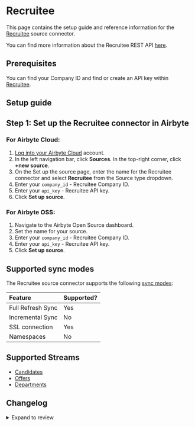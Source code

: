 # Recruitee

This page contains the setup guide and reference information for the [Recruitee](https://recruitee.com/) source connector.

You can find more information about the Recruitee REST API [here](https://docs.recruitee.com/reference/getting-started).

## Prerequisites

You can find your Company ID and find or create an API key within [Recruitee](https://docs.recruitee.com/reference/getting-started).

## Setup guide

## Step 1: Set up the Recruitee connector in Airbyte

### For Airbyte Cloud:

1. [Log into your Airbyte Cloud](https://cloud.airbyte.com/workspaces) account.
2. In the left navigation bar, click **Sources**. In the top-right corner, click **+new source**.
3. On the Set up the source page, enter the name for the Recruitee connector and select **Recruitee** from the Source type dropdown.
4. Enter your `company_id` - Recruitee Company ID.
5. Enter your `api_key` - Recruitee API key.
6. Click **Set up source**.

### For Airbyte OSS:

1. Navigate to the Airbyte Open Source dashboard.
2. Set the name for your source.
3. Enter your `company_id` - Recruitee Company ID.
4. Enter your `api_key` - Recruitee API key.
5. Click **Set up source**.

## Supported sync modes

The Recruitee source connector supports the following [sync modes](https://docs.airbyte.com/cloud/core-concepts#connection-sync-modes):

| Feature           | Supported? |
| :---------------- | :--------- |
| Full Refresh Sync | Yes        |
| Incremental Sync  | No         |
| SSL connection    | Yes        |
| Namespaces        | No         |

## Supported Streams

- [Candidates](https://docs.recruitee.com/reference/candidates-get)
- [Offers](https://docs.recruitee.com/reference/offers-get)
- [Departments](https://docs.recruitee.com/reference/departments-get)

## Changelog

<details>
  <summary>Expand to review</summary>

| Version | Date       | Pull Request                                             | Subject               |
|:--------|:-----------| :------------------------------------------------------- | :-------------------- |
| 0.2.25 | 2025-10-14 | [61462](https://github.com/airbytehq/airbyte/pull/61462) | Update dependencies |
| 0.2.24 | 2025-05-24 | [60155](https://github.com/airbytehq/airbyte/pull/60155) | Update dependencies |
| 0.2.23 | 2025-05-04 | [59514](https://github.com/airbytehq/airbyte/pull/59514) | Update dependencies |
| 0.2.22 | 2025-04-27 | [59037](https://github.com/airbytehq/airbyte/pull/59037) | Update dependencies |
| 0.2.21 | 2025-04-19 | [58519](https://github.com/airbytehq/airbyte/pull/58519) | Update dependencies |
| 0.2.20 | 2025-04-12 | [57899](https://github.com/airbytehq/airbyte/pull/57899) | Update dependencies |
| 0.2.19 | 2025-04-05 | [57331](https://github.com/airbytehq/airbyte/pull/57331) | Update dependencies |
| 0.2.18 | 2025-03-29 | [56759](https://github.com/airbytehq/airbyte/pull/56759) | Update dependencies |
| 0.2.17 | 2025-03-22 | [56213](https://github.com/airbytehq/airbyte/pull/56213) | Update dependencies |
| 0.2.16 | 2025-03-08 | [55528](https://github.com/airbytehq/airbyte/pull/55528) | Update dependencies |
| 0.2.15 | 2025-03-01 | [55025](https://github.com/airbytehq/airbyte/pull/55025) | Update dependencies |
| 0.2.14 | 2025-02-23 | [54558](https://github.com/airbytehq/airbyte/pull/54558) | Update dependencies |
| 0.2.13 | 2025-02-15 | [53991](https://github.com/airbytehq/airbyte/pull/53991) | Update dependencies |
| 0.2.12 | 2025-02-08 | [53459](https://github.com/airbytehq/airbyte/pull/53459) | Update dependencies |
| 0.2.11 | 2025-02-01 | [53026](https://github.com/airbytehq/airbyte/pull/53026) | Update dependencies |
| 0.2.10 | 2025-01-25 | [52475](https://github.com/airbytehq/airbyte/pull/52475) | Update dependencies |
| 0.2.9 | 2025-01-18 | [51852](https://github.com/airbytehq/airbyte/pull/51852) | Update dependencies |
| 0.2.8 | 2025-01-11 | [51298](https://github.com/airbytehq/airbyte/pull/51298) | Update dependencies |
| 0.2.7 | 2024-12-28 | [50689](https://github.com/airbytehq/airbyte/pull/50689) | Update dependencies |
| 0.2.6 | 2024-12-21 | [50263](https://github.com/airbytehq/airbyte/pull/50263) | Update dependencies |
| 0.2.5 | 2024-12-14 | [49701](https://github.com/airbytehq/airbyte/pull/49701) | Update dependencies |
| 0.2.4 | 2024-12-12 | [49074](https://github.com/airbytehq/airbyte/pull/49074) | Update dependencies |
| 0.2.3 | 2024-10-29 | [47924](https://github.com/airbytehq/airbyte/pull/47924) | Update dependencies |
| 0.2.2 | 2024-10-28 | [47522](https://github.com/airbytehq/airbyte/pull/47522) | Update dependencies |
| 0.2.1 | 2024-08-16 | [44196](https://github.com/airbytehq/airbyte/pull/44196) | Bump source-declarative-manifest version |
| 0.2.0 | 2024-08-14 | [44079](https://github.com/airbytehq/airbyte/pull/44079) | Refactor connector to manifest-only format |
| 0.1.14 | 2024-08-12 | [43810](https://github.com/airbytehq/airbyte/pull/43810) | Update dependencies |
| 0.1.13 | 2024-08-10 | [43508](https://github.com/airbytehq/airbyte/pull/43508) | Update dependencies |
| 0.1.12 | 2024-08-03 | [43264](https://github.com/airbytehq/airbyte/pull/43264) | Update dependencies |
| 0.1.11 | 2024-07-27 | [42605](https://github.com/airbytehq/airbyte/pull/42605) | Update dependencies |
| 0.1.10 | 2024-07-20 | [42268](https://github.com/airbytehq/airbyte/pull/42268) | Update dependencies |
| 0.1.9 | 2024-07-13 | [41930](https://github.com/airbytehq/airbyte/pull/41930) | Update dependencies |
| 0.1.8 | 2024-07-10 | [41388](https://github.com/airbytehq/airbyte/pull/41388) | Update dependencies |
| 0.1.7 | 2024-07-09 | [41265](https://github.com/airbytehq/airbyte/pull/41265) | Update dependencies |
| 0.1.6 | 2024-07-06 | [40792](https://github.com/airbytehq/airbyte/pull/40792) | Update dependencies |
| 0.1.5 | 2024-06-28 | [38744](https://github.com/airbytehq/airbyte/pull/38744) | Make connector compatible with Builder |
| 0.1.4 | 2024-06-25 | [40455](https://github.com/airbytehq/airbyte/pull/40455) | Update dependencies |
| 0.1.3 | 2024-06-22 | [40044](https://github.com/airbytehq/airbyte/pull/40044) | Update dependencies |
| 0.1.2 | 2024-06-06 | [39282](https://github.com/airbytehq/airbyte/pull/39282) | [autopull] Upgrade base image to v1.2.2 |
| 0.1.1 | 2024-05-20 | [38452](https://github.com/airbytehq/airbyte/pull/38452) | [autopull] base image + poetry + up_to_date |
| 0.1.0 | 2022-10-30 | [18671](https://github.com/airbytehq/airbyte/pull/18671) | New Source: Recruitee |

</details>
